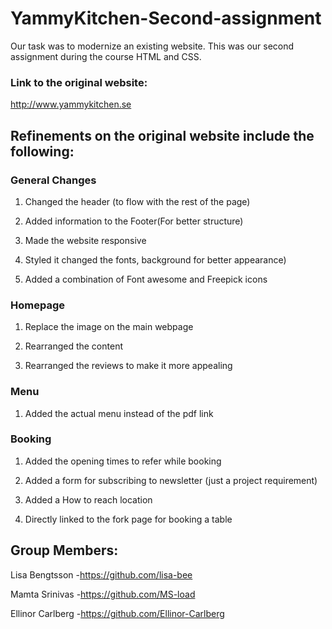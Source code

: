 # YammyKitchen-Second-assignment
Our task was to modernize an existing website. This was our second assignment during the course HTML and CSS.

### Link to the original website:
http://www.yammykitchen.se


## Refinements on the original website include the following:
### General Changes
1. Changed the header (to flow with the rest of the page)

2. Added information to the Footer(For better structure)

3. Made the website responsive

4. Styled it changed the fonts, background for better appearance)

5. Added a combination of Font awesome and Freepick icons

### Homepage
1. Replace the image on the main webpage

2. Rearranged the content

3. Rearranged the reviews to make it more appealing

### Menu
1. Added the actual menu instead of the pdf link

### Booking
1. Added the opening times to refer while booking

2. Added a form for subscribing to newsletter (just a project requirement)

3. Added a How to reach location

4. Directly linked to the fork page for booking a table 

## Group Members:
Lisa Bengtsson -https://github.com/lisa-bee

Mamta Srinivas -https://github.com/MS-load

Ellinor Carlberg -https://github.com/Ellinor-Carlberg
